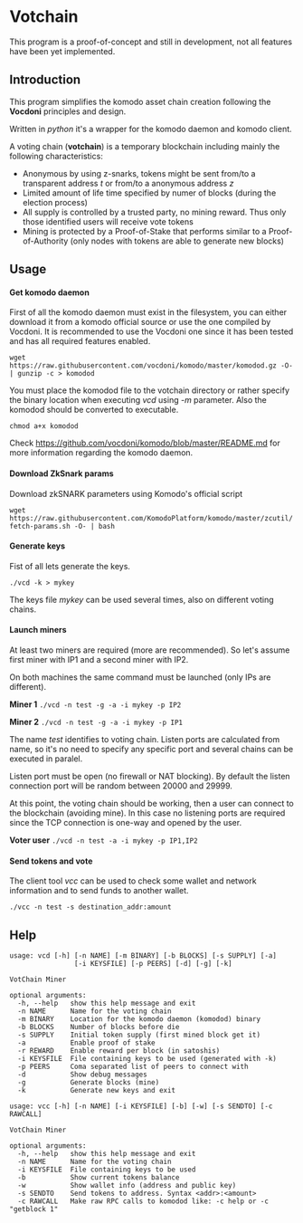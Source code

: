 # Votchain

This program is a proof-of-concept and still in development, not all features have been yet implemented.

## Introduction

This program simplifies the komodo asset chain creation following the **Vocdoni** principles and design.

Written in *python* it's a wrapper for the komodo daemon and komodo client.

A voting chain (**votchain**) is a temporary blockchain including mainly the following characteristics:

- Anonymous by using z-snarks, tokens might be sent from/to a transparent address *t* or from/to a anonymous address *z*
- Limited amount of life time specified by numer of blocks (during the election process)
- All supply is controlled by a trusted party, no mining reward. Thus only those identified users will receive vote tokens
- Mining is protected by a Proof-of-Stake that performs similar to a Proof-of-Authority (only nodes with tokens are able to generate new blocks)

## Usage

#### Get komodo daemon

First of all the komodo daemon must exist in the filesystem, you can either download it from a komodo official source or use the one compiled by Vocdoni.
It is recommended to use the Vocdoni one since it has been tested and has  all required features enabled.

`wget https://raw.githubusercontent.com/vocdoni/komodo/master/komodod.gz -O- | gunzip -c > komodod`

You must place the komodod file to the votchain directory or rather specify the binary location when executing *vcd* using *-m* parameter. Also the komodod should be converted to executable.

`chmod a+x komodod`

Check https://github.com/vocdoni/komodo/blob/master/README.md for more information regarding the komodo daemon.

#### Download ZkSnark params

Download zkSNARK parameters using Komodo's official script

`wget https://raw.githubusercontent.com/KomodoPlatform/komodo/master/zcutil/fetch-params.sh -O- | bash`

#### Generate keys

Fist of all lets generate the keys.

`./vcd -k > mykey`

The keys file *mykey* can be used several times, also on different voting chains.

#### Launch miners

At least two miners are required (more are recommended). So let's assume first miner with IP1 and a second miner with IP2.

On both machines the same command must be launched (only IPs are different).

**Miner 1**
`./vcd -n test -g -a -i mykey -p IP2`

**Miner 2**
`./vcd -n test -g -a -i mykey -p IP1`

The name *test* identifies to voting chain. Listen ports are calculated from name, so it's no need to specify any specific port and several chains can be executed in paralel.

Listen port must be open (no firewall or NAT blocking). By default the listen connection port will be random between 20000 and 29999.

At this point, the voting chain should be working, then a user can connect to the blockchain (avoiding mine). In this case no listening ports are required since the TCP connection is one-way and opened by the user.

**Voter user**
`./vcd -n test -a -i mykey -p IP1,IP2`

#### Send tokens and vote

The client tool *vcc* can be used to check some wallet and network information and to send funds to another wallet.

`./vcc -n test -s destination_addr:amount`

## Help

```
usage: vcd [-h] [-n NAME] [-m BINARY] [-b BLOCKS] [-s SUPPLY] [-a]
                [-i KEYSFILE] [-p PEERS] [-d] [-g] [-k]

VotChain Miner

optional arguments:
  -h, --help   show this help message and exit
  -n NAME      Name for the voting chain
  -m BINARY    Location for the komodo daemon (komodod) binary
  -b BLOCKS    Number of blocks before die
  -s SUPPLY    Initial token supply (first mined block get it)
  -a           Enable proof of stake
  -r REWARD    Enable reward per block (in satoshis)
  -i KEYSFILE  File containing keys to be used (generated with -k)
  -p PEERS     Coma separated list of peers to connect with
  -d           Show debug messages
  -g           Generate blocks (mine)
  -k           Generate new keys and exit
```

```
usage: vcc [-h] [-n NAME] [-i KEYSFILE] [-b] [-w] [-s SENDTO] [-c RAWCALL]

VotChain Miner

optional arguments:
  -h, --help   show this help message and exit
  -n NAME      Name for the voting chain
  -i KEYSFILE  File containing keys to be used
  -b           Show current tokens balance
  -w           Show wallet info (address and public key)
  -s SENDTO    Send tokens to address. Syntax <addr>:<amount>
  -c RAWCALL   Make raw RPC calls to komodod like: -c help or -c "getblock 1"
```
